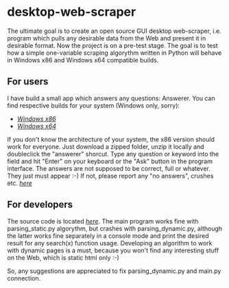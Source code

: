 # desktop-web-scraper
The ultimate goal is to create an open source GUI desktop web-scraper, i.e. program which pulls any desirable data from the Web and present it in desirable format.
Now the project is on a pre-test stage. The goal is to test how a simple one-variable scraping algorythm written in Python will behave in Windows x86 and Windows x64 compatible builds.
## For users
I have build a small app which answers any questions: Answerer. You can find respective builds for your system (Windows only, sorry):
* [*Windows x86*](https://github.com/Nachtjagdgeschwader/desktop-web-scraper/tree/answerer/answerer%2032bit) 
* [*Windows x64*](https://github.com/Nachtjagdgeschwader/desktop-web-scraper/tree/answerer/answerer%2064bit) 

If you don't know the architecture of your system, the x86 version should work for everyone.
Just download a zipped folder, unzip it locally and doubleclick the "answerer" shorcut. Type any question or keyword into the field and hit "Enter" on your keyboard or the "Ask" button in the program interface.
The answers are not supposed to be correct, full or whatever. They just must appear :-) If not, please report any "no answers", crushes etc. [*here*](https://github.com/Nachtjagdgeschwader/desktop-web-scraper/issues) 
## For developers
The source code is located [*here*](https://github.com/Nachtjagdgeschwader/desktop-web-scraper/tree/answerer/source). The main program works fine with parsing_static.py algorythm, but crashes with parsing_dynamic.py, although the latter works fine separately in a console mode and print the desired result for any search(x) function usage. Developing an algorithm to work with dynamic pages is a must, because you won't find any interesting stuff on the Web, which is static html only :-)

So, any suggestions are appreciated to fix parsing_dynamic.py and main.py connection.
